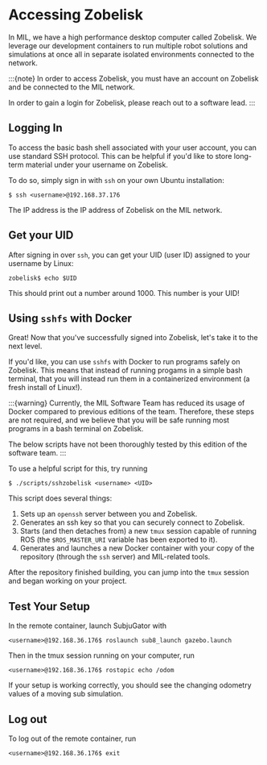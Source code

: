 # Accessing Zobelisk
In MIL, we have a high performance desktop computer called Zobelisk. We leverage
our development containers to run multiple robot solutions and simulations at
once all in separate isolated environments connected to the network.

:::{note}
In order to access Zobelisk, you must have an account on Zobelisk and be
connected to the MIL network.

In order to gain a login for Zobelisk, please reach out to a software lead.
:::

## Logging In
To access the basic bash shell associated with your user account, you can use standard
SSH protocol. This can be helpful if you'd like to store long-term material under
your username on Zobelisk.

To do so, simply sign in with `ssh` on your own Ubuntu installation:

    $ ssh <username>@192.168.37.176

The IP address is the IP address of Zobelisk on the MIL network.

## Get your UID
After signing in over `ssh`, you can get your UID (user ID) assigned to your username
by Linux:

    zobelisk$ echo $UID

This should print out a number around 1000. This number is your UID!

## Using `sshfs` with Docker
Great! Now that you've successfully signed into Zobelisk, let's take it to the next
level.

If you'd like, you can use `sshfs` with Docker to run programs safely on Zobelisk.
This means that instead of running progams in a simple bash terminal, that you will
instead run them in a containerized environment (a fresh install of Linux!).


:::{warning}
Currently, the MIL Software Team has reduced its usage of Docker compared to
previous editions of the team. Therefore, these steps are not required, and
we believe that you will be safe running most programs in a bash terminal
on Zobelisk.

The below scripts have not been thoroughly tested by this edition of the software
team.
:::

To use a helpful script for this, try running

    $ ./scripts/sshzobelisk <username> <UID>

This script does several things:

1. Sets up an `openssh` server between you and Zobelisk.
1. Generates an ssh key so that you can securely connect to Zobelisk.
1. Starts (and then detaches from) a new `tmux` session capable of running ROS (the
`$ROS_MASTER_URI` variable has been exported to it).
1. Generates and launches a new Docker container with your copy of the repository
(through the `ssh` server) and MIL-related tools.

After the repository finished building, you can jump into the `tmux` session and
began working on your project.

## Test Your Setup
In the remote container, launch SubjuGator with

    <username>@192.168.36.176$ roslaunch sub8_launch gazebo.launch

Then in the tmux session running on your computer, run

    <username>@192.168.36.176$ rostopic echo /odom

If your setup is working correctly, you should see the changing odometry values of
a moving sub simulation.

## Log out

To log out of the remote container, run

    <username>@192.168.36.176$ exit
